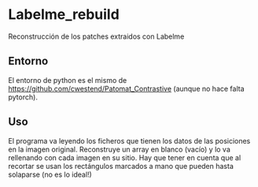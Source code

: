 # Labelme_rebuild
Reconstrucción de los patches extraidos con Labelme

## Entorno
El entorno de python es el mismo de https://github.com/cwestend/Patomat_Contrastive (aunque no hace falta pytorch).

## Uso
El programa va leyendo los ficheros que tienen los datos de las posiciones en la imagen original. Reconstruye un array
en blanco (vacío) y lo  va rellenando con cada imagen en su sitio. Hay que tener en cuenta que al recortar se usan los
rectángulos marcados a mano que pueden hasta solaparse (no es lo ideal!)








